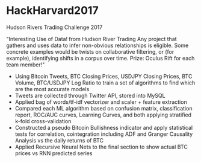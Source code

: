 # HackHarvard2017
Hudson Rivers Trading Challenge 2017


"Interesting Use of Data! from Hudson River Trading
Any project that gathers and uses data to infer non-obvious relationships is eligible. Some concrete examples would be twists on collaborative filtering, or (for example), identifying shifts in a corpus over time. Prize: Oculus Rift for each team member!"

- Using Bitcoin Tweets, BTC Closing Prices, USDJPY Closing Prices, BTC Volume, BTC/USDJPY Log Ratio to train a set of algorithms to find which are the most accurate models
- Tweets are collected through Twitter API, stored into MySQL
- Applied bag of words/tf-idf vectorizer and scaler + feature extraction
- Compared each ML algorithm based on confusion matrix, classification report, ROC/AUC curves, Learning Curves, and both applying stratified k-fold cross-validation
- Constructed a pseudo Bitcoin Bullishness indicator and apply statistical tests for correlation, cointegration including ADF and Granger Causality Analysis vs the daily returns of BTC
- Applied Recursive Neural Nets to the final section to show actual BTC prices vs RNN predicted series
